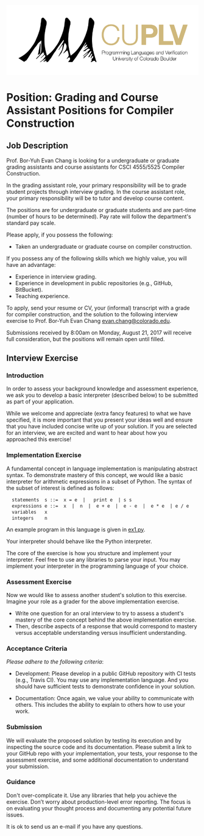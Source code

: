 ![CUPLV Logo](../pics/logo/cuplv-logo-72ppi_rectangle-gold-text.png)

# Position: Grading and Course Assistant Positions for Compiler Construction

## Job Description

Prof. Bor-Yuh Evan Chang is looking for a undergraduate or graduate grading assistants and course assistants for CSCI 4555/5525 Compiler Construction.

In the grading assistant role, your primary responsibility will be to grade student projects through interview grading. In the course assistant role, your primary responsibility will be to tutor and develop course content.

The positions are for undergraduate or graduate students and are part-time (number of hours to be determined). Pay rate will follow the department's standard pay scale.

Please apply, if you possess the following:

  - Taken an undergraduate or graduate course on compiler construction.
  
If you possess any of the following skills which we highly value, you will have an advantage:

  - Experience in interview grading.
  - Experience in development in public repositories (e.g., GitHub, BitBucket).
  - Teaching experience.

To apply, send your resume or CV, your (informal) transcript with a grade for compiler construction, and the solution to the following interview exercise to Prof. Bor-Yuh Evan Chang <evan.chang@colorado.edu>.

Submissions received by 8:00am on Monday, August 21, 2017 will receive full consideration, but the positions will remain open until filled.

## Interview Exercise

### Introduction

In order to assess your background knowledge and assessment experience, we ask you to develop a basic interpreter (described below) to be submitted as part of your application.

While we welcome and appreciate (extra fancy features) to what we have specified, it is more important that you present your ideas well and ensure that you have included concise write up of your solution. If you are selected for an interview, we are excited and want to hear about how you approached this exercise!

### Implementation Exercise

A fundamental concept in language implementation is manipulating abstract syntax. To demonstrate mastery of this concept, we would like a basic interpreter for arithmetic expressions in a subset of Python. The syntax of the subset of interest is defined as follows:

```
  statements  s ::=  x = e  |   print e  | s s
  expressions e ::=  x  |  n  |  e + e  |  e - e  |  e * e  | e / e
  variables   x
  integers    n
```

An example program in this language is given in [ex1.py].

[ex1.py]: 2017-4555-grader/ex1.py

Your interpreter should behave like the Python interpreter.

The core of the exercise is how you structure and implement your interpreter. Feel free to use any libraries to parse your input. You may implement your interpreter in the programming language of your choice.

### Assessment Exercise

Now we would like to assess another student's solution to this exercise. Imagine your role as a grader for the above implementation exercise.

- Write one question for an oral interview to try to assess a student's mastery of the core concept behind the above implementation exercise. 
- Then, describe aspects of a response that would correspond to mastery versus acceptable understanding versus insufficient understanding.

### Acceptance Criteria

_Please adhere to the following criteria_:

  - Development: Please develop in a public GitHub repository with CI tests (e.g., Travis CI). You may use any implementation language. And you should have sufficient tests to demonstrate confidence in your solution.

  - Documentation: Once again, we value your ability to communicate with others. This includes the ability to explain to others how to use your work.
  
### Submission

We will evaluate the proposed solution by testing its execution and by inspecting the source code and its documentation. Please submit a link to your GitHub repo with your implementation, your tests, your response to the assessment exercise, and some additional documentation to understand your submission.

### Guidance

Don't over-complicate it. Use any libraries that help you achieve the exercise. Don’t worry about production-level error reporting. The focus is on evaluating your thought process and documenting any potential future issues.

It is ok to send us an e-mail if you have any questions.
